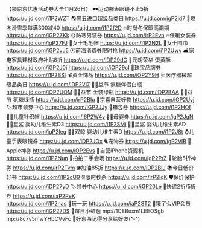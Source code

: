 【领京东优惠活动券大全11月26日】
🕶运动腕表眼镜不止5折
https://u.jd.com/i1P2WZT
🌎黑五进口超级品类日
https://u.jd.com/igP2jd7 
🎿燃冬滑雪季每满300减40
https://u.jd.com/i1P2f2D
🔥时尚冬保暖高潮期
https://u.jd.com/iGP2ZKk
🌞防寒男装券
https://u.jd.com/irP2Evn
🔥保暖女装券
https://u.jd.com/igP27FJ
👒女士毛毛帽
https://u.jd.com/i1P2N2L
🧣女士围巾
https://u.jd.com/iGP2vu5
🕙前海消费券限时抢
https://u.jd.com/i1P2Uwv
🛋家电家具建材政府补贴8折
https://u.jd.com/iDP29dG
🍰元朗荣华 蛋黄酥
https://u.jd.com/iGP2J0j
https://u.jd.com/iOP29cI
💎珠宝品牌券
https://u.jd.com/i1P2BSl
💰黄金饰品
https://u.jd.com/iOP2Y9H
🩺医疗器械超级品类日
https://u.jd.com/iDP2VI7
🦵🏻益节 氨糖伴侣白瓶
https://u.jd.com/iOP2UQM
💪🏻益节 金装绿瓶
https://u.jd.com/iDP2BAA
🏋🏻益节 氨糖绿瓶
https://u.jd.com/irP2BIu
🏪京喜自营好物
https://u.jd.com/iGP2Uyj
🏷超市领劵中心
https://u.jd.com/iGP2JJy
👜箱包券
https://u.jd.com/i1P2HOf
👶🏻儿童针织帽
https://u.jd.com/i6P2W4y
👶🏻母婴券
https://u.jd.com/igP2JgN
👶🏻星鲨 婴幼儿维生素D3
https://u.jd.com/i1P2SMi
👶🏻星鲨 婴幼儿维生素AD
https://u.jd.com/igP2leg
👶🏻双鲸 婴幼儿维生素D
https://u.jd.com/i1P2J8t
⌚儿童手表眼镜券
https://u.jd.com/iDP2JOx
🐈宠物券
https://u.jd.com/igP2VlB
 Apple神券
https://u.jd.com/iOP2Evs
📱自营iPhone资源机
https://u.jd.com/i1P2Nun
📱拍拍二手会场
https://u.jd.com/igP2PrZ
🛞轮胎5折神券
https://u.jd.com/irP2Tvm
⛽加油85折
https://u.jd.com/iDP2BIJ
📚今日低价好书
https://u.jd.com/i1P2cU9
⏰限时秒杀
https://u.jd.com/irP2lqK
🛡保价保护
https://u.jd.com/iDP27yD
🏷领券中心
https://u.jd.com/iGP20Le
🚚快递2折/5折奍
https://u.jd.com/iaP2PeK  
https://u.jd.com/i1P2nas
🎰玩一玩
https://u.jd.com/iaP2ST2
🛵饿了么VIP会员
https://u.jd.com/iGP27DS
🧧每日小虹苞
mp://1C8Boxm1LEEOSgb
mp://8c7v5mwYHbCVvFc
🌟好东西记得分享给好友(^-^)